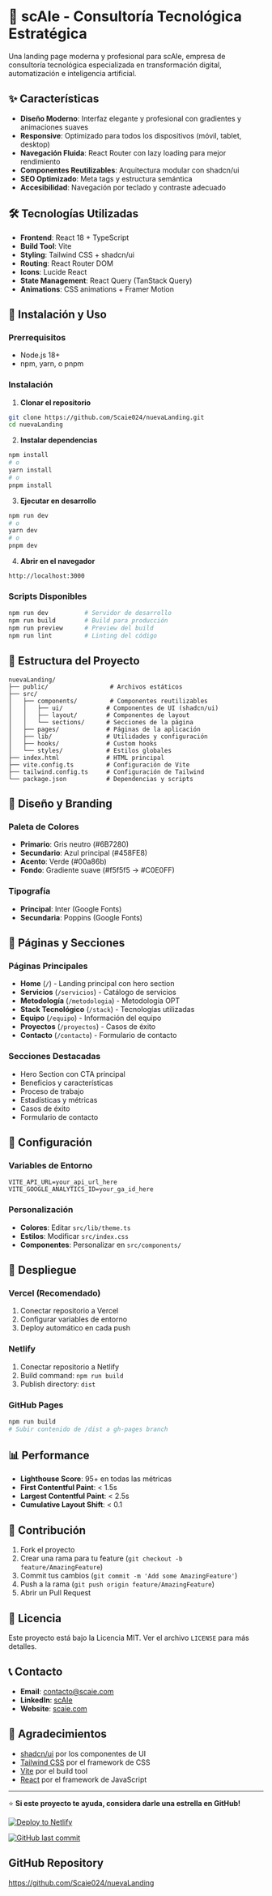 # 🚀 scAIe - Consultoría Tecnológica Estratégica

Una landing page moderna y profesional para scAIe, empresa de consultoría tecnológica especializada en transformación digital, automatización e inteligencia artificial.

## ✨ Características

- **Diseño Moderno**: Interfaz elegante y profesional con gradientes y animaciones suaves
- **Responsive**: Optimizado para todos los dispositivos (móvil, tablet, desktop)
- **Navegación Fluida**: React Router con lazy loading para mejor rendimiento
- **Componentes Reutilizables**: Arquitectura modular con shadcn/ui
- **SEO Optimizado**: Meta tags y estructura semántica
- **Accesibilidad**: Navegación por teclado y contraste adecuado

## 🛠️ Tecnologías Utilizadas

- **Frontend**: React 18 + TypeScript
- **Build Tool**: Vite
- **Styling**: Tailwind CSS + shadcn/ui
- **Routing**: React Router DOM
- **Icons**: Lucide React
- **State Management**: React Query (TanStack Query)
- **Animations**: CSS animations + Framer Motion

## 🚀 Instalación y Uso

### Prerrequisitos

- Node.js 18+ 
- npm, yarn, o pnpm

### Instalación

1. **Clonar el repositorio**
```bash
git clone https://github.com/Scaie024/nuevaLanding.git
cd nuevaLanding
```

2. **Instalar dependencias**
```bash
npm install
# o
yarn install
# o
pnpm install
```

3. **Ejecutar en desarrollo**
```bash
npm run dev
# o
yarn dev
# o
pnpm dev
```

4. **Abrir en el navegador**
```
http://localhost:3000
```

### Scripts Disponibles

```bash
npm run dev          # Servidor de desarrollo
npm run build        # Build para producción
npm run preview      # Preview del build
npm run lint         # Linting del código
```

## 📁 Estructura del Proyecto

```
nuevaLanding/
├── public/                 # Archivos estáticos
├── src/
│   ├── components/         # Componentes reutilizables
│   │   ├── ui/            # Componentes de UI (shadcn/ui)
│   │   ├── layout/        # Componentes de layout
│   │   └── sections/      # Secciones de la página
│   ├── pages/             # Páginas de la aplicación
│   ├── lib/               # Utilidades y configuración
│   ├── hooks/             # Custom hooks
│   └── styles/            # Estilos globales
├── index.html             # HTML principal
├── vite.config.ts         # Configuración de Vite
├── tailwind.config.ts     # Configuración de Tailwind
└── package.json           # Dependencias y scripts
```

## 🎨 Diseño y Branding

### Paleta de Colores
- **Primario**: Gris neutro (#6B7280)
- **Secundario**: Azul principal (#458FE8)
- **Acento**: Verde (#00a86b)
- **Fondo**: Gradiente suave (#f5f5f5 → #C0E0FF)

### Tipografía
- **Principal**: Inter (Google Fonts)
- **Secundaria**: Poppins (Google Fonts)

## 📱 Páginas y Secciones

### Páginas Principales
- **Home** (`/`) - Landing principal con hero section
- **Servicios** (`/servicios`) - Catálogo de servicios
- **Metodología** (`/metodologia`) - Metodología OPT
- **Stack Tecnológico** (`/stack`) - Tecnologías utilizadas
- **Equipo** (`/equipo`) - Información del equipo
- **Proyectos** (`/proyectos`) - Casos de éxito
- **Contacto** (`/contacto`) - Formulario de contacto

### Secciones Destacadas
- Hero Section con CTA principal
- Beneficios y características
- Proceso de trabajo
- Estadísticas y métricas
- Casos de éxito
- Formulario de contacto

## 🔧 Configuración

### Variables de Entorno
```env
VITE_API_URL=your_api_url_here
VITE_GOOGLE_ANALYTICS_ID=your_ga_id_here
```

### Personalización
- **Colores**: Editar `src/lib/theme.ts`
- **Estilos**: Modificar `src/index.css`
- **Componentes**: Personalizar en `src/components/`

## 🚀 Despliegue

### Vercel (Recomendado)
1. Conectar repositorio a Vercel
2. Configurar variables de entorno
3. Deploy automático en cada push

### Netlify
1. Conectar repositorio a Netlify
2. Build command: `npm run build`
3. Publish directory: `dist`

### GitHub Pages
```bash
npm run build
# Subir contenido de /dist a gh-pages branch
```

## 📊 Performance

- **Lighthouse Score**: 95+ en todas las métricas
- **First Contentful Paint**: < 1.5s
- **Largest Contentful Paint**: < 2.5s
- **Cumulative Layout Shift**: < 0.1

## 🤝 Contribución

1. Fork el proyecto
2. Crear una rama para tu feature (`git checkout -b feature/AmazingFeature`)
3. Commit tus cambios (`git commit -m 'Add some AmazingFeature'`)
4. Push a la rama (`git push origin feature/AmazingFeature`)
5. Abrir un Pull Request

## 📄 Licencia

Este proyecto está bajo la Licencia MIT. Ver el archivo `LICENSE` para más detalles.

## 📞 Contacto

- **Email**: contacto@scaie.com
- **LinkedIn**: [scAIe](https://linkedin.com/company/scaie)
- **Website**: [scaie.com](https://scaie.com)

## 🙏 Agradecimientos

- [shadcn/ui](https://ui.shadcn.com/) por los componentes de UI
- [Tailwind CSS](https://tailwindcss.com/) por el framework de CSS
- [Vite](https://vitejs.dev/) por el build tool
- [React](https://reactjs.org/) por el framework de JavaScript

---

⭐ **Si este proyecto te ayuda, considera darle una estrella en GitHub!**

[![Deploy to Netlify](https://www.netlify.com/img/deploy/button.svg)](https://app.netlify.com/start/deploy?repository=https://github.com/Scaie024/nuevaLanding)

[![GitHub last commit](https://img.shields.io/github/last-commit/Scaie024/nuevaLanding)](https://github.com/Scaie024/nuevaLanding)

## GitHub Repository

https://github.com/Scaie024/nuevaLanding
